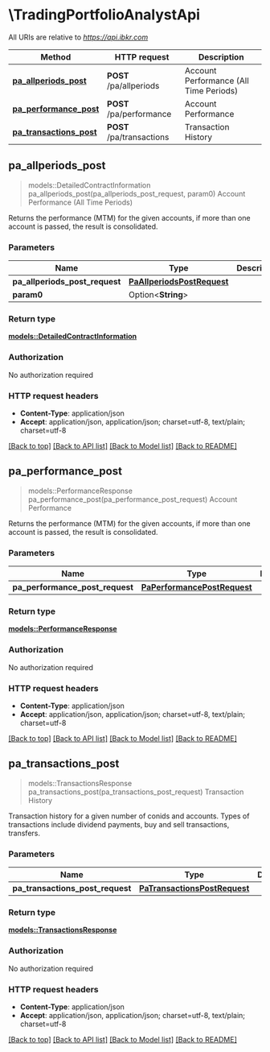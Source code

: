 # \TradingPortfolioAnalystApi

All URIs are relative to *<https://api.ibkr.com>*

Method | HTTP request | Description
------------- | ------------- | -------------
[**pa_allperiods_post**](TradingPortfolioAnalystApi.md#pa_allperiods_post) | **POST** /pa/allperiods | Account Performance (All Time Periods)
[**pa_performance_post**](TradingPortfolioAnalystApi.md#pa_performance_post) | **POST** /pa/performance | Account Performance
[**pa_transactions_post**](TradingPortfolioAnalystApi.md#pa_transactions_post) | **POST** /pa/transactions | Transaction History

## pa_allperiods_post

> models::DetailedContractInformation pa_allperiods_post(pa_allperiods_post_request, param0)
Account Performance (All Time Periods)

Returns the performance (MTM) for the given accounts, if more than one account is passed, the result is consolidated.

### Parameters

Name | Type | Description  | Required | Notes
------------- | ------------- | ------------- | ------------- | -------------
**pa_allperiods_post_request** | [**PaAllperiodsPostRequest**](PaAllperiodsPostRequest.md) |  | [required] |
**param0** | Option<**String**> |  |  |

### Return type

[**models::DetailedContractInformation**](detailedContractInformation.md)

### Authorization

No authorization required

### HTTP request headers

- **Content-Type**: application/json
- **Accept**: application/json, application/json; charset=utf-8, text/plain; charset=utf-8

[[Back to top]](#) [[Back to API list]](../README.md#documentation-for-api-endpoints) [[Back to Model list]](../README.md#documentation-for-models) [[Back to README]](../README.md)

## pa_performance_post

> models::PerformanceResponse pa_performance_post(pa_performance_post_request)
Account Performance

Returns the performance (MTM) for the given accounts, if more than one account is passed, the result is consolidated.

### Parameters

Name | Type | Description  | Required | Notes
------------- | ------------- | ------------- | ------------- | -------------
**pa_performance_post_request** | [**PaPerformancePostRequest**](PaPerformancePostRequest.md) |  | [required] |

### Return type

[**models::PerformanceResponse**](performanceResponse.md)

### Authorization

No authorization required

### HTTP request headers

- **Content-Type**: application/json
- **Accept**: application/json, application/json; charset=utf-8, text/plain; charset=utf-8

[[Back to top]](#) [[Back to API list]](../README.md#documentation-for-api-endpoints) [[Back to Model list]](../README.md#documentation-for-models) [[Back to README]](../README.md)

## pa_transactions_post

> models::TransactionsResponse pa_transactions_post(pa_transactions_post_request)
Transaction History

Transaction history for a given number of conids and accounts. Types of transactions include dividend payments, buy and sell transactions, transfers.

### Parameters

Name | Type | Description  | Required | Notes
------------- | ------------- | ------------- | ------------- | -------------
**pa_transactions_post_request** | [**PaTransactionsPostRequest**](PaTransactionsPostRequest.md) |  | [required] |

### Return type

[**models::TransactionsResponse**](transactionsResponse.md)

### Authorization

No authorization required

### HTTP request headers

- **Content-Type**: application/json
- **Accept**: application/json, application/json; charset=utf-8, text/plain; charset=utf-8

[[Back to top]](#) [[Back to API list]](../README.md#documentation-for-api-endpoints) [[Back to Model list]](../README.md#documentation-for-models) [[Back to README]](../README.md)

